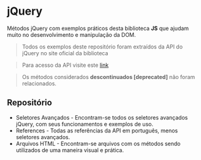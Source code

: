 # jQuery
Métodos jQuery com exemplos práticos desta biblioteca **JS** que ajudam muito no desenvolvimento e manipulação da DOM.

> Todos os exemplos deste repositório foram extraídos da API do jQuery no site oficial da biblioteca

> Para acesso da API visite este [link](http://api.jquery.com/)

> Os métodos considerados **descontinuados [deprecated]** não foram relacionados.


## Repositório

* Seletores Avançados - Encontram-se todos os seletores avançados jQuery, com seus funcionamentos e exemplos de uso.
* References - Todas as referências da API em português, menos seletores avançados.
* Arquivos HTML - Encontram-se arquivos com os métodos sendo utilizados de uma maneira visual e prática.
